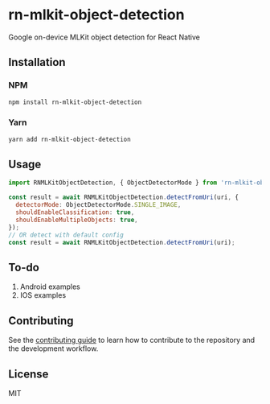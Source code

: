 # rn-mlkit-object-detection

Google on-device MLKit object detection for React Native 

## Installation

### NPM

```sh
npm install rn-mlkit-object-detection
```

### Yarn
```sh
yarn add rn-mlkit-object-detection
```

## Usage

```js
import RNMLKitObjectDetection, { ObjectDetectorMode } from 'rn-mlkit-object-detection';

const result = await RNMLKitObjectDetection.detectFromUri(uri, {
  detectorMode: ObjectDetectorMode.SINGLE_IMAGE,
  shouldEnableClassification: true,
  shouldEnableMultipleObjects: true,
});
// OR detect with default config
const result = await RNMLKitObjectDetection.detectFromUri(uri);
```

## To-do

1. Android examples
2. IOS examples

## Contributing

See the [contributing guide](CONTRIBUTING.md) to learn how to contribute to the repository and the development workflow.

## License

MIT
